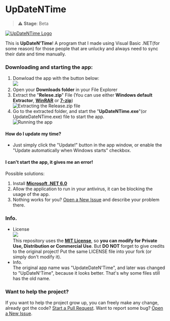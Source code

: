 # UpDateNTime
 > ⚠️ **Stage**: Beta
 
  <a href=""><img src="https://github.com/retrozinndev/UpdateDateNTime/blob/master/UpdateDateNTime/Resources/logoGitHub.png?raw=true" text="UpDateNTime" alt="UpDateNTime Logo"></a>

  This is **UpDateN'Time**! A program that I made using Visual Basic .NET(for some reason) for 
  those people that are unlucky and always need to sync their date and time manually.
  
 ### Downloading and starting the app:
   1. Donwload the app with the button below: <br>
     <a href="https://github.com/retrozinndev/UpDateNTime/releases/download/beta-v1.0.1/Release.zip">
     <img src="https://img.shields.io/github/downloads/retrozinndev/UpDateNTime/total.svg"></a><br>
   2. Open your **Downloads folder** in your File Explorer
   3. Extract the "**Relese.zip**" File (You can use either **Windows default Extractor**, <a href="https://www.win-rar.com/">**WinRAR**</a> or <a href="https://www.7-  
   zip.org/">**7-zip**</a>)<br>
   ![Extracting the Release.zip file](https://github.com/retrozinndev/UpDateNTime/assets/65513943/77039635-52cf-4fe2-8083-65296c048f55)
   4. Go to the extracted folder, and start the "**UpDateNTime.exe**"(or UpdateDateNTime.exe) file to start the app. <br>
   ![Running the app](https://github.com/retrozinndev/UpDateNTime/assets/65513943/a08eba5c-2798-449d-b375-03f3462d1874)

#### How do I update my time?
   - Just simply click the "Update!" button in the app window, or enable the "Update automatically when Windows starts" checkbox.

 #### I can't start the app, it gives me an error! 
   Possible solutions: 
   1. Install <a href="https://dotnet.microsoft.com/pt-br/download/dotnet/thank-you/sdk-6.0.411-windows-x64-installer">**Microsoft .NET 6.0** </a> <br>
   2. Allow the application to run in your antivirus, it can be blocking the usage of the app.
   3. Nothing works for you? [Open a New Issue](https://github.com/retrozinndev/UpDateNTime/issues/new) and describe your problem there.

### Info.
  - License <br>
     <a href="https://www.github.com/retrozinndev/UpDateNTime/LICENSE.txt">
     <img src="https://img.shields.io/github/license/retrozinndev/UpDateNTime.svg"></a><br>
         This repository uses the <a href="https://mit-license.org/">**MIT License**</a>, so **you can modify for Private Use, Distribution or
     Commercial Use**. But **DO NOT** forget to give credits to the original project! Put the same
     LICENSE file into your fork (or simply don't modify it).
  - Info. <br>
     The original app name was "UpdateDateN'Time", and later was changed to "UpDateN'Time", 
     because it looks better. That's why some files still has the old name.

### Want to help the project?
  <!-- <a href="https://github.com/retrozinndev/UpDateNTime/pulls">
  <img src="https://img.shields.io/github/issues-pr/retrozinndev/UpDateNTime.svg"></a>
  <br> -->
  If you want to help the project grow up, you can freely make any change, already got the code? [Start a Pull Request](https://github.com/retrozinndev/UpDateNTime/pulls). 
  Want to report some bug? [Open a New Issue](https://github.com/retrozinndev/UpDateNTime/issues/new).
